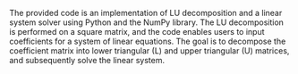The provided code is an implementation of LU decomposition and a linear system solver using Python and the NumPy library. The LU decomposition is performed on a square matrix, and the code enables users to input coefficients for a system of linear equations. The goal is to decompose the coefficient matrix into lower triangular (L) and upper triangular (U) matrices, and subsequently solve the linear system.